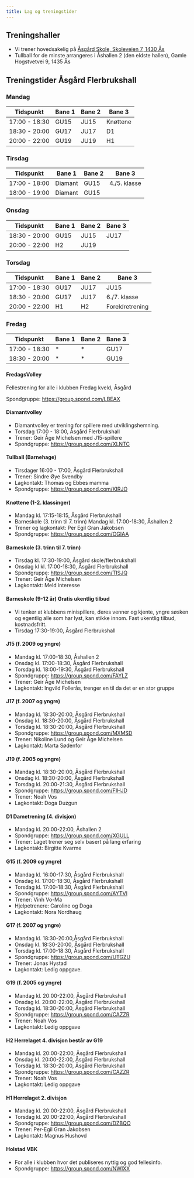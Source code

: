 ```yaml
---
title: Lag og treningstider
---
```


## Treningshaller

- Vi trener hovedsakelig på
  [Åsgård Skole, Skoleveien 7, 1430 Ås](https://goo.gl/maps/7vrwL8nrGXpeffq59)
- Tullball for de minste arrangeres i Åshallen 2 (den eldste hallen), Gamle
  Hogstvetvei 9, 1435 Ås

## Treningstider Åsgård Flerbrukshall

### Mandag

| Tidspunkt     | Bane 1 | Bane 2 | Bane 3   |
| ------------- | ------ | ------ | -------- |
| 17:00 - 18:30 | GU15   | JU15   | Knøttene |
| 18:30 - 20:00 | GU17   | JU17   | D1       |
| 20:00 - 22:00 | GU19   | JU19   | H1       |

### Tirsdag

| Tidspunkt     | Bane 1  | Bane 2 | Bane 3       |
| ------------- | ------- | ------ | ------------ |
| 17:00 - 18:00 | Diamant | GU15   | 4./5. klasse |
| 18:00 - 19:00 | Diamant | GU15   |              |

### Onsdag

| Tidspunkt     | Bane 1 | Bane 2 | Bane 3 |
| ------------- | ------ | ------ | ------ |
| 18:30 - 20:00 | GU15   | JU15   | JU17   |
| 20:00 - 22:00 | H2     | JU19   |        |

### Torsdag

| Tidspunkt     | Bane 1 | Bane 2 | Bane 3          |
| ------------- | ------ | ------ | --------------- |
| 17:00 - 18:30 | GU17   | JU17   | JU15            |
| 18:30 - 20:00 | GU17   | JU17   | 6./7. klasse    |
| 20:00 - 22:00 | H1     | H2     | Foreldretrening |

### Fredag

| Tidspunkt     | Bane 1 | Bane 2 | Bane 3 |
| ------------- | ------ | ------ | ------ |
| 17:00 - 18:30 | *      | *      | GU17   |
| 18:30 - 20:00 | *      | *      | GU19   |

#### FredagsVolley

Fellestrening for alle i klubben Fredag kveld, Åsgård

Spondgruppe: https://group.spond.com/LBEAX

#### Diamantvolley

- Diamantvolley er trening for spillere med utviklingshemning.
- Torsdag 17:00 - 18:00, Åsgård Flerbrukshall
- Trener: Geir Åge Michelsen med J15-spillere
- Spondgruppe: https://group.spond.com/XLNTC

#### Tullball (Barnehage)

- Tirsdager 16:00 - 17:00, Åsgård Flerbrukshall
- Trener: Sindre Øye Svendby
- Lagkontakt: Thomas og Ebbes mamma
- Spondgruppe: https://group.spond.com/KIRJO

#### Knøttene (1-2. klassinger)

- Mandag kl. 17:15-18:15, Åsgård Flerbrukshall
- Barneskole (3. trinn til 7. trinn) Mandag kl. 17:00-18:30, Åshallen 2
- Trener og lagkontakt: Per Egil Gran Jakobsen
- Spondgruppe: https://group.spond.com/OGIAA

#### Barneskole (3. trinn til 7. trinn)

- Tirsdag kl. 17:30-19:00, Åsgård skole/flerbrukshall
- Onsdag kl kl. 17:00-18:30, Åsgård Flerbrukshall
- Spondgruppe: https://group.spond.com/TISJQ
- Trener: Geir Åge Michelsen
- Lagkontakt: Meld interesse

#### Barneskole (9-12 år) Gratis ukentlig tilbud

- Vi tenker at klubbens minispillere, deres venner og kjente, yngre søsken og
  egentlig alle som har lyst, kan stikke innom. Fast ukentlig tilbud,
  kostnadsfritt.
- Tirsdag 17:30-19:00, Åsgård Flerbrukshall

#### J15 (f. 2009 og yngre)

- Mandag kl. 17:00-18:30, Åshallen 2
- Onsdag kl. 17:00-18:30, Åsgård Flerbrukshall
- Torsdag kl. 18:00-19:30, Åsgård Flerbrukshall
- Spondgruppe: https://group.spond.com/FAYLZ
- Trener: Geir Åge Michelsen
- Lagkontakt: Ingvild Follerås, trenger en til da det er en stor gruppe

#### J17 (f. 2007 og yngre)

- Mandag kl. 18:30-20:00, Åsgård Flerbrukshall
- Onsdag kl. 18:30-20:00, Åsgård Flerbrukshall
- Torsdag kl. 18:30-20:00, Åsgård Flerbrukshall
- Spondgruppe: https://group.spond.com/MXMSD
- Trener: Nikoline Lund og Geir Åge Michelsen
- Lagkontakt: Marta Sødenfor

#### J19 (f. 2005 og yngre)

- Mandag kl. 18:30-20:00, Åsgård Flerbrukshall
- Onsdag kl. 18:30-20:00, Åsgård Flerbrukshall
- Torsdag kl. 20:00-21:30, Åsgård Flerbrukshall
- Spondgruppe: https://group.spond.com/FIHJD
- Trener: Noah Vos
- Lagkontakt: Doga Duzgun

#### D1 Dametrening (4. divisjon)

- Mandag kl. 20:00-22:00, Åshallen 2
- Spondgruppe: https://group.spond.com/XGULL
- Trener: Laget trener seg selv basert på lang erfaring
- Lagkontakt: Birgitte Kvarme

#### G15 (f. 2009 og yngre)

- Mandag kl. 16:00-17:30, Åsgård Flerbrukshall
- Onsdag kl. 17:00-18:30, Åsgård Flerbrukshall
- Torsdag kl. 17:00-18:30, Åsgård Flerbrukshall
- Spondgruppe: https://group.spond.com/AYTVI
- Trener: Vinh Vo-Ma
- Hjelpetrenere: Caroline og Doga
- Lagkontakt: Nora Nordhaug

#### G17 (f. 2007 og yngre)

- Mandag kl. 18:30-20:00,Åsgård Flerbrukshall
- Onsdag kl. 18:30-20:00, Åsgård Flerbrukshall
- Torsdag kl. 17:00-18:30, Åsgård Flerbrukshall
- Spondgruppe: https://group.spond.com/UTGZU
- Trener: Jonas Hystad
- Lagkontakt: Ledig oppgave.

#### G19 (f. 2005 og yngre)

- Mandag kl. 20:00-22:00, Åsgård Flerbrukshall
- Onsdag kl. 20:00-22:00, Åsgård Flerbrukshall
- Torsdag kl. 18:30-20:00, Åsgård Flerbrukshall
- Spondgruppe: https://group.spond.com/CAZZR
- Trener: Noah Vos
- Lagkontakt: Ledig oppgave

#### H2 Herrelaget 4. divisjon består av G19

- Mandag kl. 20:00-22:00, Åsgård Flerbrukshall
- Onsdag kl. 20:00-22:00, Åsgård Flerbrukshall
- Torsdag kl. 18:30-20:00, Åsgård Flerbrukshall
- Spondgruppe: https://group.spond.com/CAZZR
- Trener: Noah Vos
- Lagkontakt: Ledig oppgave

#### H1 Herrelaget 2. divisjon

- Mandag kl. 20:00-22:00, Åsgård Flerbrukshall
- Torsdag kl. 20:00-22:00, Åsgård Flerbrukshall
- Spondgruppe: https://group.spond.com/DZBQO
- Trener: Per-Egil Gran Jakobsen
- Lagkontakt: Magnus Hushovd

#### Holstad VBK

- For alle i klubben hvor det publiseres nyttig og god fellesinfo.
- Spondgruppe: https://group.spond.com/NWIXX
